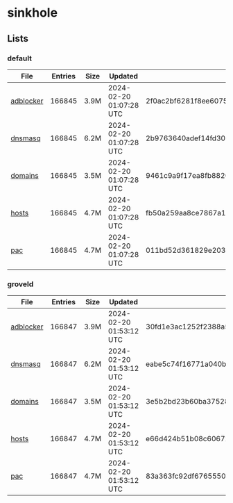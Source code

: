 # sinkhole

## Lists

### default

|File|Entries|Size|Updated|Hash|
|-|-|-|-|-|
|[adblocker](https://raw.githubusercontent.com/groveld/sinkhole/lists/default/adblocker.txt)|166845|3.9M|2024-02-20 01:07:28 UTC|2f0ac2bf6281f8ee607522cdd2dff53a4c243a5657c85bf8e4de8840c264c456|
|[dnsmasq](https://raw.githubusercontent.com/groveld/sinkhole/lists/default/dnsmasq.txt)|166845|6.2M|2024-02-20 01:07:28 UTC|2b9763640adef14fd30e4674fcaaf2f0683ad0a412fa6973a6d22e6ff8867ffe|
|[domains](https://raw.githubusercontent.com/groveld/sinkhole/lists/default/domains.txt)|166845|3.5M|2024-02-20 01:07:28 UTC|9461c9a9f17ea8fb8820ca3819e0d00b4b0994db451b58a100e8c9de4e70eb8e|
|[hosts](https://raw.githubusercontent.com/groveld/sinkhole/lists/default/hosts.txt)|166845|4.7M|2024-02-20 01:07:28 UTC|fb50a259aa8ce7867a163d280c07ed0cdb5aae627d47fba25a190ad115aca700|
|[pac](https://raw.githubusercontent.com/groveld/sinkhole/lists/default/pac.txt)|166845|4.7M|2024-02-20 01:07:28 UTC|011bd52d361829e2037ed2b398d067a6b8fa768fd9001ab7016526c078c5b82f|

### groveld

|File|Entries|Size|Updated|Hash|
|-|-|-|-|-|
|[adblocker](https://raw.githubusercontent.com/groveld/sinkhole/lists/groveld/adblocker.txt)|166847|3.9M|2024-02-20 01:53:12 UTC|30fd1e3ac1252f2388a53e14ba119fcacbfdcc46fddbc6a5a7765b8c1c968a2d|
|[dnsmasq](https://raw.githubusercontent.com/groveld/sinkhole/lists/groveld/dnsmasq.txt)|166847|6.2M|2024-02-20 01:53:12 UTC|eabe5c74f16771a040ba68a77dc564b27251b79e702784161655f86720758aac|
|[domains](https://raw.githubusercontent.com/groveld/sinkhole/lists/groveld/domains.txt)|166847|3.5M|2024-02-20 01:53:12 UTC|3e5b2bd23b60ba37528b334699a8b6b19a01eee78ebe57b1d52ba3f16766894e|
|[hosts](https://raw.githubusercontent.com/groveld/sinkhole/lists/groveld/hosts.txt)|166847|4.7M|2024-02-20 01:53:12 UTC|e66d424b51b08c60672a4a776a701773e633ffdad379bd6a594e2437681208aa|
|[pac](https://raw.githubusercontent.com/groveld/sinkhole/lists/groveld/pac.txt)|166847|4.7M|2024-02-20 01:53:12 UTC|83a363fc92df6765550019814c7c5de5023bf7d5e3a3c260140269d85a3928a6|
